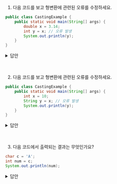 1. 다음 코드를 보고 형변환에 관련된 오류를 수정하세요.

```java
public class CastingExample {
    public static void main(String[] args) {
        double x = 3.14;
        int y = x; // 오류 발생
        System.out.println(y);
    }
}
```

<details>
<summary>
답안
</summary>

```java
public class CastingExample {
    public static void main(String[] args) {
        double x = 3.14;
        int y = (int) x; // 형변환 추가
        System.out.println(y);
    }
}
```

</details>
<br>
<br>

2. 다음 코드를 보고 형변환에 관련된 오류를 수정하세요.

```java
public class CastingExample {
    public static void main(String[] args) {
        int x = 10;
        String y = x; // 오류 발생
        System.out.println(y);
    }
}
```

<details>
<summary>
답안
</summary>

```java
public class CastingExample {
    public static void main(String[] args) {
        int x = 10;
        String y = Integer.toString(x); // 형변환 추가
        System.out.println(y);
    }
}
```

</details>
<br>
<br>

3. 다음 코드에서 출력되는 결과는 무엇인가요?

```java
char c = 'A';
int num = c;
System.out.println(num);
```

<details>
<summary>
답안
</summary>

65

</details>
<br>
<br>
